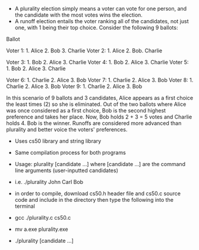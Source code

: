 - A plurality election simply means a voter can vote for one person, and the candidate with the most votes wins the election.
- A runoff election entails the voter ranking all of the candidates, not just one, with 1 being their top choice. Consider the following 9 ballots:

Ballot    

Voter 1: 1. Alice 2. Bob 3. Charlie
Voter 2: 1. Alice 2. Bob. Charlie

Voter 3: 1. Bob 2. Alice 3. Charlie
Voter 4: 1. Bob 2. Alice 3. Charlie
Voter 5: 1. Bob 2. Alice 3. Charlie

Voter 6: 1. Charlie 2. Alice 3. Bob
Voter 7: 1. Charlie 2. Alice 3. Bob
Voter 8: 1. Charlie 2. Alice 3. Bob
Voter 9: 1. Charlie 2. Alice 3. Bob

In this scenario of 9 ballots and 3 candidates, Alice appears as a first choice the least times (2) so she is eliminated. Out of the two ballots 
where Alice was once considered as a first choice, Bob is the second highest preference and takes her place. Now, Bob holds 2 + 3 = 5 votes and Charlie holds 4.
Bob is the winner. Runoffs are considered more advanced than plurality and better voice the voters' preferences.


- Uses cs50 library and string library
- Same compilation process for both programs
- Usage: plurality [candidate ...] where [candidate ...] are the command line arguments (user-inputted candidates)
- i.e. ./plurality John Carl Bob
- in order to compile, download cs50.h header file and cs50.c source code and include in the directory then type the following into the terminal

- gcc ./plurality.c cs50.c
- mv a.exe plurality.exe
- ./plurality [candidate ...]



